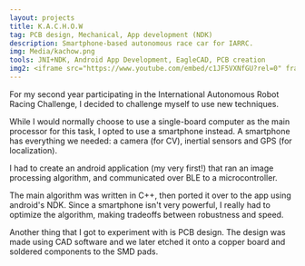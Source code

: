 ```yaml
---
layout: projects
title: K.A.C.H.O.W
tag: PCB design, Mechanical, App development (NDK)
description: Smartphone-based autonomous race car for IARRC.
img: Media/kachow.png
tools: JNI+NDK, Android App Development, EagleCAD, PCB creation
img2: <iframe src="https://www.youtube.com/embed/c1JF5VXNfGU?rel=0" frameborder="0" allow="autoplay; encrypted-media" allowfullscreen></iframe>
---
```


For my second year participating in the International Autonomous Robot Racing Challenge, I decided to challenge myself to use new techniques. 

While I would normally choose to use a single-board computer as the main processor for this task, I opted to use a smartphone instead. A smartphone has everything we needed: a camera (for CV), inertial sensors and GPS (for localization). 

I had to create an android application (my very first!) that ran an image processing algorithm, and communicated over BLE to a microcontroller. 

The main algorithm was written in C++, then ported it over to the app using android's NDK. Since a smartphone isn't very powerful, I really had to optimize the algorithm, making tradeoffs between robustness and speed.

Another thing that I got to experiment with is PCB design. The design was made using CAD software and we later etched it onto a copper board and soldered components to the SMD pads. 